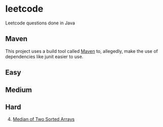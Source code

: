 # leetcode
Leetcode questions done in Java

## Maven

This project uses a build tool called <a href="https://maven.apache.org/">Maven</a> to, allegedly, make the use of dependencies like junit easier to use.

## Easy

## Medium

## Hard
4. <a href="https://github.com/matthewgraca/blob/master/leetcode">Median of Two Sorted Arrays</a>
